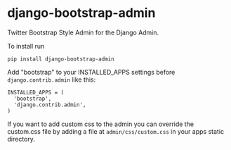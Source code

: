 django-bootstrap-admin
======================

Twitter Bootstrap Style Admin for the Django Admin. 

To install run
    
    pip install django-bootstrap-admin

Add "bootstrap" to your INSTALLED_APPS settings before `django.contrib.admin` like this:

    INSTALLED_APPS = (
      'bootstrap',
      'django.contrib.admin',
    )

If you want to add custom css to the admin you can override the custom.css file by adding a file at `admin/css/custom.css` in your apps static directory.
